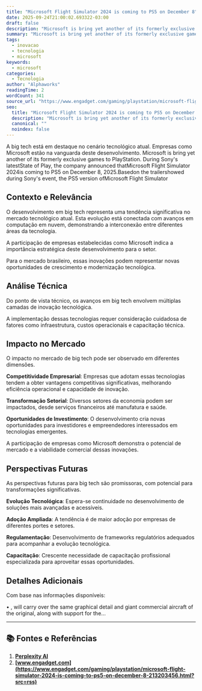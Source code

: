```yaml
---
title: "Microsoft Flight Simulator 2024 is coming to PS5 on December 8"
date: 2025-09-24T21:00:02.693322-03:00
draft: false
description: "Microsoft is bring yet another of its formerly exclusive games to PlayStation. During Sony's latestState of Play, the company announced thatMicrosoft Flight ..."
summary: "Microsoft is bring yet another of its formerly exclusive games to PlayStation. During Sony's latestState of Play, the company announced thatMicrosoft Flight ..."
tags:
  - inovacao
  - tecnologia
  - microsoft
keywords:
  - microsoft
categories:
  - Tecnologia
author: "Alphaworks"
readingTime: 2
wordCount: 341
source_url: "https://www.engadget.com/gaming/playstation/microsoft-flight-simulator-2024-is-coming-to-ps5-on-december-8-213203456.html?src=rss"
seo:
  title: "Microsoft Flight Simulator 2024 is coming to PS5 on December 8"
  description: "Microsoft is bring yet another of its formerly exclusive games to PlayStation. During Sony's latestState of Play, the company announced thatMicrosoft Flight ..."
  canonical: ""
  noindex: false
---
```


A big tech está em destaque no cenário tecnológico atual. Empresas como Microsoft estão na vanguarda deste desenvolvimento. Microsoft is bring yet another of its formerly exclusive games to PlayStation. During Sony's latestState of Play, the company announced thatMicrosoft Flight Simulator 2024is coming to PS5 on December 8, 2025.Basedon the trailershowed during Sony's event, the PS5 version ofMicrosoft Flight Simulator 

## Contexto e Relevância

O desenvolvimento em big tech representa uma tendência significativa no mercado tecnológico atual. Esta evolução está conectada com avanços em computação em nuvem, demonstrando a interconexão entre diferentes áreas da tecnologia.

A participação de empresas estabelecidas como Microsoft indica a importância estratégica deste desenvolvimento para o setor.

Para o mercado brasileiro, essas inovações podem representar novas oportunidades de crescimento e modernização tecnológica.
## Análise Técnica

Do ponto de vista técnico, os avanços em big tech envolvem múltiplas camadas de inovação tecnológica.



A implementação dessas tecnologias requer consideração cuidadosa de fatores como infraestrutura, custos operacionais e capacitação técnica.
## Impacto no Mercado

O impacto no mercado de big tech pode ser observado em diferentes dimensões.

**Competitividade Empresarial**: Empresas que adotam essas tecnologias tendem a obter vantagens competitivas significativas, melhorando eficiência operacional e capacidade de inovação.

**Transformação Setorial**: Diversos setores da economia podem ser impactados, desde serviços financeiros até manufatura e saúde.

**Oportunidades de Investimento**: O desenvolvimento cria novas oportunidades para investidores e empreendedores interessados em tecnologias emergentes.

A participação de empresas como Microsoft demonstra o potencial de mercado e a viabilidade comercial dessas inovações.
## Perspectivas Futuras

As perspectivas futuras para big tech são promissoras, com potencial para transformações significativas.

**Evolução Tecnológica**: Espera-se continuidade no desenvolvimento de soluções mais avançadas e acessíveis.

**Adoção Ampliada**: A tendência é de maior adoção por empresas de diferentes portes e setores.

**Regulamentação**: Desenvolvimento de frameworks regulatórios adequados para acompanhar a evolução tecnológica.

**Capacitação**: Crescente necessidade de capacitação profissional especializada para aproveitar essas oportunidades.
## Detalhes Adicionais

Com base nas informações disponíveis:

• , will carry over the same graphical detail and giant commercial aircraft of the original, along with support for the...



---

## 📚 Fontes e Referências

1. **[Perplexity AI](https://www.perplexity.ai/)**
2. **[www.engadget.com](https://www.engadget.com/gaming/playstation/microsoft-flight-simulator-2024-is-coming-to-ps5-on-december-8-213203456.html?src=rss)**
